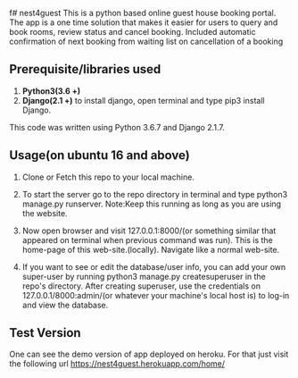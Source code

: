 f# nest4guest
This is a python based online guest house booking portal. The app is a one time solution that makes it easier for users to query and book rooms, review status and cancel booking.  Included automatic confirmation of next booking from waiting list on cancellation of a booking
## Prerequisite/libraries used
  1. **Python3(3.6 +)**
  2. **Django(2.1 +)** to install django, open terminal and type pip3 install Django.    

This code was written using Python 3.6.7 and Django 2.1.7.

## Usage(on ubuntu 16 and above)
  1. Clone or Fetch this repo to your local machine.
  2. To start the server go to the repo directory in terminal and type python3 manage.py runserver. Note:Keep this running as long as you are using the website.
  3. Now open browser and visit 127.0.0.1:8000/(or something similar that appeared on terminal when previous command was run).       This is the home-page of this web-site.(locally).
    Navigate like a normal web-site.

  4. If you want to see or edit the database/user info, you can add your own super-user by running python3 manage.py createsuperuser in the repo's directory. After creating superuser, use the credentials on 127.0.0.1/8000:admin/(or whatever your machine's local host is) to log-in and view the database.

## Test Version

  One can see the demo version of app deployed on heroku. For that just visit the following url   https://nest4guest.herokuapp.com/home/
